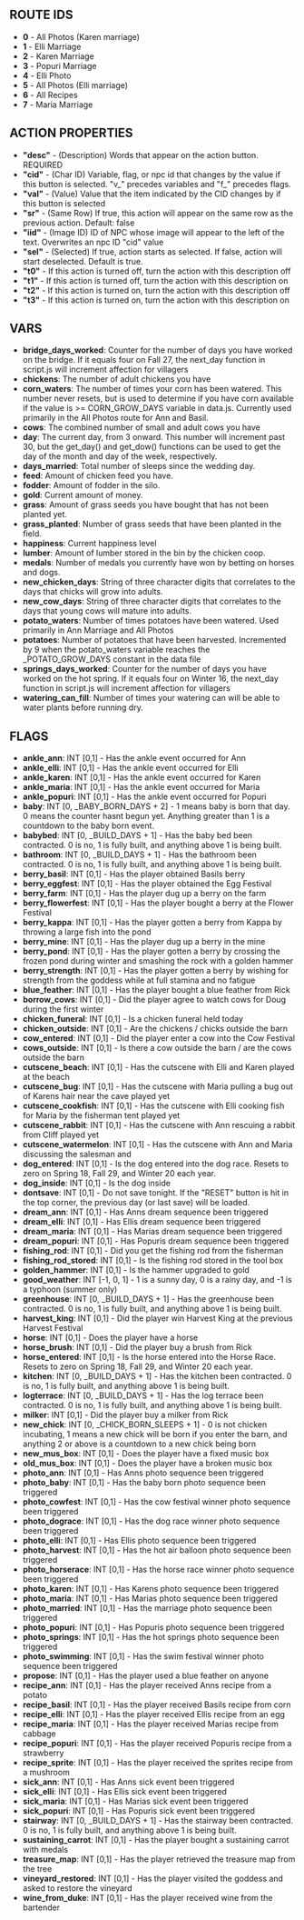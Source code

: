## ROUTE IDS
* **0** - All Photos (Karen marriage)
* **1** - Elli Marriage
* **2** - Karen Marriage
* **3** - Popuri Marriage
* **4** - Elli Photo
* **5** - All Photos (Elli marriage)
* **6** - All Recipes
* **7** - Maria Marriage

## ACTION PROPERTIES
* **"desc"** - (Description) Words that appear on the action button. REQUIRED
* **"cid"** - (Char ID) Variable, flag, or npc id that changes by the value if this button is selected. "v_" precedes variables and "f_" precedes flags.
* **"val"** - (Value) Value that the item indicated by the CID changes by if this button is selected
* **"sr"** - (Same Row) If true, this action will appear on the same row as the previous action. Default: false
* **"iid"** - (Image ID) ID of NPC whose image will appear to the left of the text. Overwrites an npc ID "cid" value
* **"sel"** - (Selected) If true, action starts as selected. If false, action will start deselected. Default is true.
* **"t0"** - If this action is turned off, turn the action with this description off
* **"t1"** - If this action is turned off, turn the action with this description on
* **"t2"** - If this action is turned on, turn the action with this description off
* **"t3"** - If this action is turned on, turn the action with this description on

## VARS
* **bridge_days_worked**: Counter for the number of days you have worked on the bridge. If it equals four on Fall 27, the next_day function in script.js will increment affection for villagers
* **chickens**: The number of adult chickens you have
* **corn_waters**: The number of times your corn has been watered. This number never resets, but is used to determine if you have corn available if the value is >= CORN_GROW_DAYS variable in data.js. Currently used primarily in the All Photos route for Ann and Basil.
* **cows**: The combined number of small and adult cows you have
* **day**: The current day, from 3 onward. This number will increment past 30, but the get_day() and get_dow() functions can be used to get the day of the month and day of the week, respectively.
* **days_married**: Total number of sleeps since the wedding day.
* **feed**: Amount of chicken feed you have.
* **fodder**: Amount of fodder in the silo.
* **gold**: Current amount of money.
* **grass**: Amount of grass seeds you have bought that has not been planted yet.
* **grass_planted**: Number of grass seeds that have been planted in the field.
* **happiness**: Current happiness level
* **lumber**: Amount of lumber stored in the bin by the chicken coop.
* **medals**: Number of medals you currently have won by betting on horses and dogs.
* **new_chicken_days**: String of three character digits that correlates to the days that chicks will grow into adults.
* **new_cow_days**: String of three character digits that correlates to the days that young cows will mature into adults.
* **potato_waters**: Number of times potatoes have been watered. Used primarily in Ann Marriage and All Photos
* **potatoes**: Number of potatoes that have been harvested. Incremented by 9 when the potato_waters variable reaches the _POTATO_GROW_DAYS constant in the data file
* **springs_days_worked**: Counter for the number of days you have worked on the hot spring. If it equals four on Winter 16, the next_day function in script.js will increment affection for villagers
* **watering_can_fill**: Number of times your watering can will be able to water plants before running dry.

## FLAGS
* **ankle_ann**: INT [0,1] - Has the ankle event occurred for Ann
* **ankle_elli**: INT [0,1] - Has the ankle event occurred for Elli
* **ankle_karen**: INT [0,1] - Has the ankle event occurred for Karen
* **ankle_maria**: INT [0,1] - Has the ankle event occurred for Maria
* **ankle_popuri**: INT [0,1] - Has the ankle event occurred for Popuri
* **baby**: INT [0, _BABY_BORN_DAYS + 2] - 1 means baby is born that day. 0 means the counter hasnt begun yet. Anything greater than 1 is a countdown to the baby born event.
* **babybed**: INT [0, _BUILD_DAYS + 1] - Has the baby bed been contracted. 0 is no, 1 is fully built, and anything above 1 is being built.
* **bathroom**: INT [0, _BUILD_DAYS + 1] - Has the bathroom been contracted. 0 is no, 1 is fully built, and anything above 1 is being built.
* **berry_basil**: INT [0,1] - Has the player obtained Basils berry
* **berry_eggfest**: INT [0,1] - Has the player obtained the Egg Festival 
* **berry_farm**: INT [0,1] - Has the player dug up a berry on the farm
* **berry_flowerfest**: INT [0,1] - Has the player bought a berry at the Flower Festival
* **berry_kappa**: INT [0,1] - Has the player gotten a berry from Kappa by throwing a large fish into the pond
* **berry_mine**: INT [0,1] - Has the player dug up a berry in the mine
* **berry_pond**: INT [0,1] - Has the player gotten a berry by crossing the frozen pond during winter and smashing the rock with a golden hammer
* **berry_strength**: INT [0,1] - Has the player gotten a berry by wishing for strength from the goddess while at full stamina and no fatigue
* **blue_feather**: INT [0,1] - Has the player bought a blue feather from Rick
* **borrow_cows**: INT [0,1] - Did the player agree to watch cows for Doug during the first winter
* **chicken_funeral**: INT [0,1] - Is a chicken funeral held today
* **chicken_outside**: INT [0,1] - Are the chickens / chicks outside the barn
* **cow_entered**: INT [0,1] - Did the player enter a cow into the Cow Festival
* **cows_outside**: INT [0,1] - Is there a cow outside the barn / are the cows outside the barn
* **cutscene_beach**: INT [0,1] - Has the cutscene with Elli and Karen played at the beach
* **cutscene_bug**: INT [0,1] - Has the cutscene with Maria pulling a bug out of Karens hair near the cave played yet
* **cutscene_cookfish**: INT [0,1] - Has the cutscene with Elli cooking fish for Maria by the fisherman tent played yet
* **cutscene_rabbit**: INT [0,1] - Has the cutscene with Ann rescuing a rabbit from Cliff played yet
* **cutscene_watermelon**: INT [0,1] - Has the cutscene with Ann and Maria discussing the salesman and 
* **dog_entered**: INT [0,1] - Is the dog entered into the dog race. Resets to zero on Spring 18, Fall 29, and Winter 20 each year.
* **dog_inside**: INT [0,1] - Is the dog inside
* **dontsave**: INT [0,1] - Do not save tonight. If the "RESET" button is hit in the top corner, the previous day (or last save) will be loaded.
* **dream_ann**: INT [0,1] - Has Anns dream sequence been triggered
* **dream_elli**: INT [0,1] - Has Ellis dream sequence been triggered
* **dream_maria**: INT [0,1] - Has Marias dream sequence been triggered
* **dream_popuri**: INT [0,1] - Has Popuris dream sequence been triggered
* **fishing_rod**: INT [0,1] - Did you get the fishing rod from the fisherman
* **fishing_rod_stored**: INT [0,1] - Is the fishing rod stored in the tool box
* **golden_hammer**: INT [0,1] - Is the hammer upgraded to gold
* **good_weather**: INT [-1, 0, 1] - 1 is a sunny day, 0 is a rainy day, and -1 is a typhoon (summer only)
* **greenhouse**: INT [0, _BUILD_DAYS + 1] - Has the greenhouse been contracted. 0 is no, 1 is fully built, and anything above 1 is being built.
* **harvest_king**: INT [0,1] - Did the player win Harvest King at the previous Harvest Festival
* **horse**: INT [0,1] - Does the player have a horse
* **horse_brush**: INT [0,1] - Did the player buy a brush from Rick
* **horse_entered**: INT [0,1] - Is the horse entered into the Horse Race. Resets to zero on Spring 18, Fall 29, and Winter 20 each year.
* **kitchen**: INT [0, _BUILD_DAYS + 1] - Has the kitchen been contracted. 0 is no, 1 is fully built, and anything above 1 is being built.
* **logterrace**: INT [0, _BUILD_DAYS + 1] - Has the log terrace been contracted. 0 is no, 1 is fully built, and anything above 1 is being built.
* **milker**: INT [0,1] - Did the player buy a milker from Rick
* **new_chick**: INT [0, _CHICK_BORN_SLEEPS + 1] - 0 is not chicken incubating, 1 means a new chick will be born if you enter the barn, and anything 2 or above is a countdown to a new chick being born
* **new_mus_box**: INT [0,1] - Does the player have a fixed music box
* **old_mus_box**: INT [0,1] - Does the player have a broken music box
* **photo_ann**: INT [0,1] - Has Anns photo sequence been triggered
* **photo_baby**: INT [0,1] - Has the baby born photo sequence been triggered
* **photo_cowfest**: INT [0,1] - Has the cow festival winner photo sequence been triggered
* **photo_dograce**: INT [0,1] - Has the dog race winner photo sequence been triggered
* **photo_elli**: INT [0,1] - Has Ellis photo sequence been triggered
* **photo_harvest**: INT [0,1] - Has the hot air balloon photo sequence been triggered
* **photo_horserace**: INT [0,1] - Has the horse race winner photo sequence been triggered
* **photo_karen**: INT [0,1] - Has Karens photo sequence been triggered
* **photo_maria**: INT [0,1] - Has Marias photo sequence been triggered
* **photo_married**: INT [0,1] - Has the marriage photo sequence been triggered
* **photo_popuri**: INT [0,1] - Has Popuris photo sequence been triggered
* **photo_springs**: INT [0,1] - Has the hot springs photo sequence been triggered
* **photo_swimming**: INT [0,1] - Has the swim festival winner photo sequence been triggered
* **propose**: INT [0,1] - Has the player used a blue feather on anyone
* **recipe_ann**: INT [0,1] - Has the player received Anns recipe from a potato
* **recipe_basil**: INT [0,1] - Has the player received Basils recipe from corn
* **recipe_elli**: INT [0,1] - Has the player received Ellis recipe from an egg
* **recipe_maria**: INT [0,1] - Has the player received Marias recipe from cabbage
* **recipe_popuri**: INT [0,1] - Has the player received Popuris recipe from a strawberry
* **recipe_sprite**: INT [0,1] - Has the player received the sprites recipe from a mushroom
* **sick_ann**: INT [0,1] - Has Anns sick event been triggered
* **sick_elli**: INT [0,1] - Has Ellis sick event been triggered
* **sick_maria**: INT [0,1] - Has Marias sick event been triggered
* **sick_popuri**: INT [0,1] - Has Popuris sick event been triggered
* **stairway**: INT [0, _BUILD_DAYS + 1] - Has the stairway been contracted. 0 is no, 1 is fully built, and anything above 1 is being built.
* **sustaining_carrot**: INT [0,1] - Has the player bought a sustaining carrot with medals
* **treasure_map**: INT [0,1] - Has the player retrieved the treasure map from the tree
* **vineyard_restored**: INT [0,1] - Has the player visited the goddess and asked to restore the vineyard
* **wine_from_duke**: INT [0,1] - Has the player received wine from the bartender
